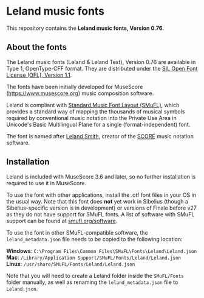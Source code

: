 # Leland music fonts

This repository contains the **Leland music fonts, Version 0.76**.

## About the fonts

The Leland music fonts (Leland & Leland Text), Version 0.76 are available in Type 1, OpenType-CFF format. They are distributed under the [SIL Open Font License (OFL), Version 1.1](./LICENSE.txt).

The fonts have been initially developed for MuseScore (https://www.musescore.org) music composition software.

Leland is compliant with [Standard Music Font Layout (SMuFL)](https://w3c.github.io/smufl/gitbook/), which provides a standard way of mapping the thousands of musical symbols required by conventional music notation into the Private Use Area in Unicode's Basic Multilingual Plane for a single (format-independent) font.

The font is named after [Leland Smith](https://en.wikipedia.org/wiki/Leland_Smith), creator of the [SCORE](https://en.wikipedia.org/wiki/SCORE_(software)) music notation software.

## Installation

Leland is included with MuseScore 3.6 and later, so no further installation is required to use it in MuseScore.

To use the font with other applications, install the .otf font files in your OS in the usual way. Note that this font does **not** yet work in Sibelius (though a Sibelius-specific version is in development) or versions of Finale before v27 as they do not have support for SMuFL fonts. A list of software with SMuFL support can be found at [smufl.org/software](http://www.smufl.org/software/).

To use the font in other SMuFL-compatible software, the `leland_metadata.json` file needs to be copied to the following location:

__Windows__: `C:\Program Files\Common Files\SMuFL\Fonts\Leland\Leland.json`  
__Mac__: `/Library/Application Support/SMuFL/Fonts/Leland/Leland.json`  
__Linux__: `/usr/share/SMuFL/Fonts/Leland/Leland.json`

Note that you will need to create a Leland folder inside the `SMuFL/Fonts` folder manually, as well as renaming the `leland_metadata.json` file to `Leland.json`.
